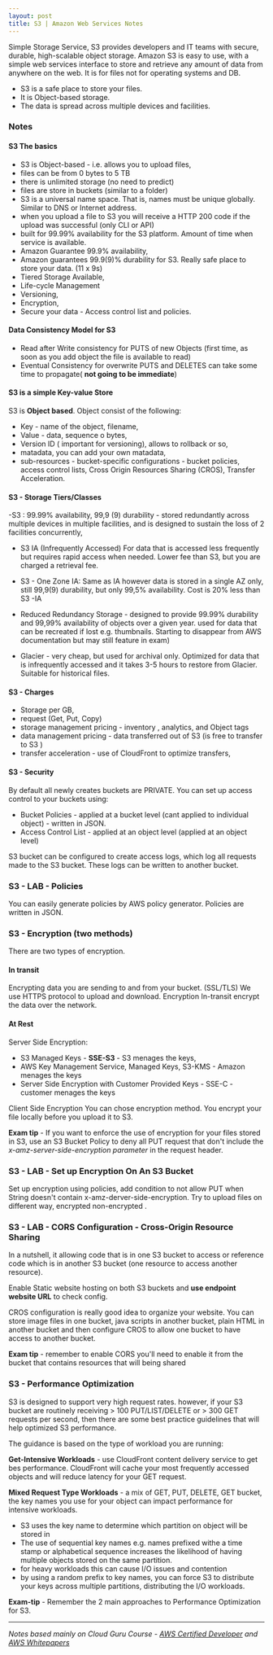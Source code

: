 ```yaml
---
layout: post
title: S3 | Amazon Web Services Notes 
---
```


Simple Storage Service, S3 provides developers and IT teams with secure, durable, high-scalable object storage. Amazon S3 is easy to use, with a simple web services interface to store and retrieve any amount of data from anywhere on the web. It is for files not for operating systems and DB.

* S3 is a safe place to store your files.
* It is Object-based storage.
* The data is spread across multiple devices and facilities. 

### Notes
#### S3 The basics

- S3 is Object-based - i.e. allows you to upload files,
- files can be from 0 bytes to 5 TB
- there is unlimited storage (no need to predict)
- files are store in buckets (similar to a folder)
- S3 is a universal name space. That is, names must be unique globally. Similar to DNS or Internet address. 
- when you upload a file to S3 you will receive a HTTP 200 code if the upload was successful (only CLI or API)
- built for 99.99% availability for the S3 platform. Amount of time when service is available. 
- Amazon Guarantee 99.9% availability,
- Amazon guarantees 99.9(9)% durability for S3. Really safe place to store your data. (11 x 9s)
- Tiered Storage Available,
- Life-cycle Management
- Versioning,
- Encryption,
- Secure your data - Access control list and policies. 

#### Data Consistency Model for S3

- Read after Write consistency for PUTS of new Objects (first time, as soon as you add object the file is available to read)
- Eventual Consistency for overwrite PUTS and DELETES can take some time to propagate( **not going to be immediate**)

#### S3 is a simple Key-value Store

S3 is **Object based**. Object consist of the following:
- Key - name of the object, filename,
- Value - data, sequence o bytes, 
- Version ID ( important for versioning), allows to rollback or so,
- matadata, you can add your own matadata,
- sub-resources - bucket-specific configurations - bucket policies, access control lists, 
Cross Origin Resources Sharing (CROS), Transfer Acceleration. 

#### S3 - Storage Tiers/Classes

-S3 : 99.99% availability, 99,9 (9) durability - stored redundantly across multiple devices in multiple facilities, and is designed to sustain the loss of 2 facilities concurrently, 

- S3 IA (Infrequently Accessed) For data that is accessed less frequently but requires rapid access when needed. Lower fee than S3, but you are charged a retrieval fee. 

- S3 - One Zone IA: Same as IA however data is stored in a single AZ only, still 99,9(9) durability, but only 99,5% availability. Cost is 20% less than S3 -IA

- Reduced Redundancy Storage - designed to provide 99.99% durability and 99,99% availability of objects over a given year. used for data that can be recreated if lost e.g. thumbnails. Starting to disappear from AWS documentation but may still feature in exam)

- Glacier - very cheap, but used for archival only. Optimized for data that is infrequently accessed and it takes 3-5 hours to restore from Glacier. Suitable for historical files. 

#### S3 - Charges

- Storage per GB, 
- request (Get, Put, Copy)
- storage management pricing - inventory , analytics, and Object tags
- data management pricing - data transferred out of S3 (is free to transfer to S3 )
- transfer acceleration - use of CloudFront to optimize transfers,

#### S3 - Security

By default all newly creates buckets are PRIVATE.
You can set up access control to your buckets using:
- Bucket Policies - applied at a bucket level (cant applied to individual object) - written in JSON. 
- Access Control List - applied at an object level (applied at an object level)

S3 bucket can be configured to create access logs, which log all requests made to the S3 bucket. These logs can be written to another bucket. 


### S3 - LAB - Policies

You can easily generate policies by AWS policy generator. Policies are written in JSON. 

### S3 - Encryption (two methods)

There are two types of encryption.

#### In transit 
Encrypting data you are sending to and from your bucket. (SSL/TLS)
We use HTTPS protocol to upload and download. Encryption In-transit encrypt the data over the network. 

#### At Rest 

Server Side Encryption:
- S3 Managed Keys - **SSE-S3** - S3 menages the keys,
- AWS Key Management Service, Managed Keys, S3-KMS - Amazon menages the keys 
- Server Side Encryption with Customer Provided Keys - SSE-C - customer menages the keys

Client Side Encryption
You can chose encryption method. You encrypt your file locally before you upload it to S3.


**Exam tip** - If you want to enforce the use of encryption for your files stored in S3, use an S3 Bucket Policy to deny all PUT request that don't include the *x-amz-server-side-encryption parameter* in the request header. 


### S3 - LAB - Set up Encryption On An S3 Bucket

Set up encryption using policies, add condition to not allow PUT when String doesn't contain x-amz-derver-side-encryption. Try to upload files on different way, encrypted non-encrypted .

### S3 - LAB - CORS Configuration - Cross-Origin Resource Sharing

In a nutshell, it allowing code that is in one S3 bucket to access or reference code which is in another S3 bucket (one resource to access another resource).

Enable Static website hosting on both S3 buckets and **use endpoint website URL** to check config. 

CROS configuration is really good idea to organize your website. You can store image files in one bucket, java scripts in another bucket, plain HTML in another bucket and then configure CROS to allow one bucket to have access to another bucket.

**Exam tip** - remember to enable CORS you'll need to enable it from the bucket that contains resources that will being shared 


### S3 - Performance Optimization

S3 is designed to support very high request rates. however, if your S3 bucket are routinely receiving > 100 PUT/LIST/DELETE or > 300 GET requests per second, then there are some best practice guidelines that will help optimized S3 performance. 

The guidance is based on the type of workload you are running:

**Get-Intensive Workloads** - use CloudFront content delivery service to get bes performance. CloudFront will cache your most frequently accessed objects and will reduce latency for your GET request.

**Mixed Request Type Workloads** - a mix of GET, PUT, DELETE, GET bucket, the key names you use for your object can impact performance for intensive workloads. 
- S3 uses the key name to determine which partition on object will be stored in 
- The use of sequential key names e.g. names prefixed withe a time stamp or alphabetical sequence increases the likelihood of having multiple objects stored on the same partition. 
- for heavy workloads this can cause I/O issues and contention
- by using a random prefix to key names, you can force S3 to distribute your keys across multiple partitions, distributing the I/O workloads. 

**Exam-tip** - Remember the 2 main approaches to Performance Optimization for S3. 

------------
*Notes based mainly on Cloud Guru Course - [AWS Certified Developer](https://acloud.guru/learn/aws-certified-developer-associate-june-2018) and [AWS Whitepapers](https://aws.amazon.com/whitepapers/)*